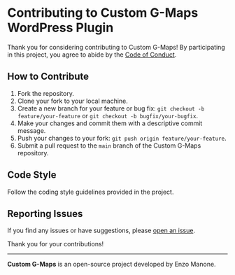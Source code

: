 # Contributing to Custom G-Maps WordPress Plugin

Thank you for considering contributing to Custom G-Maps! By participating in this project, you agree to abide by the [Code of Conduct](CODE_OF_CONDUCT.md).

## How to Contribute

1. Fork the repository.
2. Clone your fork to your local machine.
3. Create a new branch for your feature or bug fix: `git checkout -b feature/your-feature` or `git checkout -b bugfix/your-bugfix`.
4. Make your changes and commit them with a descriptive commit message.
5. Push your changes to your fork: `git push origin feature/your-feature`.
6. Submit a pull request to the `main` branch of the Custom G-Maps repository.

## Code Style

Follow the coding style guidelines provided in the project.

## Reporting Issues

If you find any issues or have suggestions, please [open an issue](https://github.com/davidesidoti/custom-gmaps/issues).

Thank you for your contributions!

---

**Custom G-Maps** is an open-source project developed by Enzo Manone.
